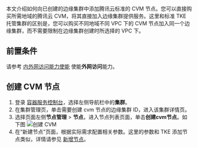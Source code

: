 本文介绍如何向已创建的边缘集群中添加腾讯云标准的 CVM 节点。您可以直接购买所需地域的腾讯云 CVM，将其直接加入边缘集群提供服务。这里和标准 TKE 托管集群的区别是，您可以购买不同地域不同 VPC 下的 CVM 节点加入同一个边缘集群，而不需要限制在边缘集群创建时所选择的 VPC 下。

## 前置条件
请参考 [内外网访问能力使能](https://cloud.tencent.com/document/product/457/83206) 使能**外网访问**能力。

## 创建 CVM 节点
1. 登录 [容器服务控制台](https://console.cloud.tencent.com/tke2)，选择左侧导航栏中的**集群**。
2. 在集群管理页，单击需要创建 cvm 节点的边缘集群 ID，进入该集群详情页。
3. 选择页面左侧**节点管理** > **节点**，进入节点列表页面，单击**创建cvm节点**。如下图
![创建 CVM](https://qcloudimg.tencent-cloud.cn/raw/80bb7dc932df0d7b5f1cf12dd00c30e9.jpg)
4. 在“新建节点”页面，根据实际需求配置相关参数。这里的参数和 TKE 添加节点类似，详情请参见 [新增节点](https://cloud.tencent.com/document/product/457/32203)。
